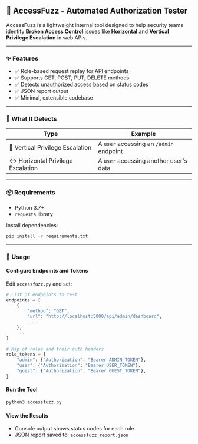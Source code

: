 ## 🚨 AccessFuzz - Automated Authorization Tester

AccessFuzz is a lightweight internal tool designed to help security teams identify **Broken Access Control** issues like **Horizontal** and **Vertical Privilege Escalation** in web APIs.

---

### ✨ Features

- ✅ Role-based request replay for API endpoints 
- ✅ Supports GET, POST, PUT, DELETE methods 
- ✅ Detects unauthorized access based on status codes 
- ✅ JSON report output 
- ✅ Minimal, extensible codebase 

---

### 🧪 What It Detects

| Type                               | Example                                 |
| ---------------------------------- | --------------------------------------- |
| 🔼 Vertical Privilege Escalation   | A `user` accessing an `/admin` endpoint |
| ↔️ Horizontal Privilege Escalation | A `user` accessing another user's data  |

---

### 📦 Requirements

* Python 3.7+
* `requests` library

Install dependencies:

```bash
pip install -r requirements.txt
```

---

### 🚀 Usage

#### **Configure Endpoints and Tokens**

Edit `accessfuzz.py` and set:

```python
# List of endpoints to test
endpoints = [
    {
        "method": "GET",
        "url": "http://localhost:5000/api/admin/dashboard",
        ...
    },
    ...
]

# Map of roles and their auth headers
role_tokens = {
    "admin": {"Authorization": "Bearer ADMIN_TOKEN"},
    "user": {"Authorization": "Bearer USER_TOKEN"},
    "guest": {"Authorization": "Bearer GUEST_TOKEN"},
}
```

#### **Run the Tool**

```bash
python3 accessfuzz.py
```

#### **View the Results**

* Console output shows status codes for each role
* JSON report saved to: `accessfuzz_report.json`
